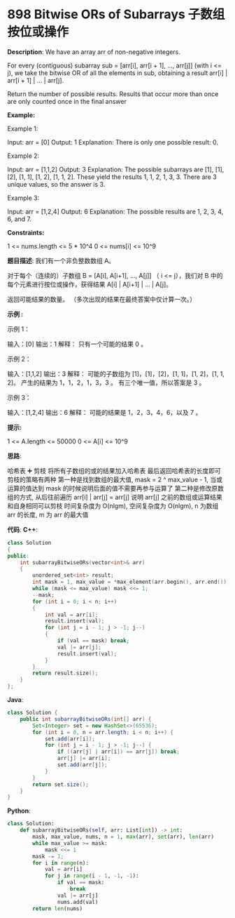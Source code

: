 # 898 Bitwise ORs of Subarrays 子数组按位或操作

__Description__:
We have an array arr of non-negative integers.

For every (contiguous) subarray sub = [arr[i], arr[i + 1], ..., arr[j]] (with i <= j), we take the bitwise OR of all the elements in sub, obtaining a result arr[i] | arr[i + 1] | ... | arr[j].

Return the number of possible results. Results that occur more than once are only counted once in the final answer

__Example:__

Example 1:

Input: arr = [0]
Output: 1
Explanation: There is only one possible result: 0.

Example 2:

Input: arr = [1,1,2]
Output: 3
Explanation: The possible subarrays are [1], [1], [2], [1, 1], [1, 2], [1, 1, 2].
These yield the results 1, 1, 2, 1, 3, 3.
There are 3 unique values, so the answer is 3.

Example 3:

Input: arr = [1,2,4]
Output: 6
Explanation: The possible results are 1, 2, 3, 4, 6, and 7.

__Constraints:__

1 <= nums.length <= 5 * 10^4
0 <= nums[i] <= 10^9

__题目描述__:
我们有一个非负整数数组 A。

对于每个（连续的）子数组 B = [A[i], A[i+1], ..., A[j]] （ i <= j），我们对 B 中的每个元素进行按位或操作，获得结果 A[i] | A[i+1] | ... | A[j]。

返回可能结果的数量。 （多次出现的结果在最终答案中仅计算一次。）

__示例 :__

示例 1：

输入：[0]
输出：1
解释：
只有一个可能的结果 0 。

示例 2：

输入：[1,1,2]
输出：3
解释：
可能的子数组为 [1]，[1]，[2]，[1, 1]，[1, 2]，[1, 1, 2]。
产生的结果为 1，1，2，1，3，3 。
有三个唯一值，所以答案是 3 。

示例 3：

输入：[1,2,4]
输出：6
解释：
可能的结果是 1，2，3，4，6，以及 7 。

__提示:__

1 <= A.length <= 50000
0 <= A[i] <= 10^9

__思路__:

哈希表 ➕ 剪枝
将所有子数组的或的结果加入哈希表
最后返回哈希表的长度即可
剪枝的策略有两种
第一种是找到数组的最大值, mask = 2 ^ max_value - 1, 当或运算的值达到 mask 的时候说明后面的值不需要再参与运算了
第二种是修改原数组的方式, 从后往前遍历 arr[i] | arr[j] = arr[j] 说明 arr[j] 之前的数组或运算结果和自身相同可以剪枝
时间复杂度为 O(nlgm), 空间复杂度为 O(nlgm), n 为数组 arr 的长度, m 为 arr 的最大值

__代码__:
__C++__:

```C++
class Solution 
{
public:
    int subarrayBitwiseORs(vector<int>& arr)
    {
        unordered_set<int> result;
        int mask = 1, max_value = *max_element(arr.begin(), arr.end()), n = arr.size();
        while (mask <= max_value) mask <<= 1;
        --mask;
        for (int i = 0; i < n; i++) 
        {
            int val = arr[i];
            result.insert(val);
            for (int j = i - 1; j > -1; j--) 
            {
                if (val == mask) break;
                val |= arr[j];
                result.insert(val);
            }
        }
        return result.size();
    }
};
```

__Java__:

```Java
class Solution {
    public int subarrayBitwiseORs(int[] arr) {
        Set<Integer> set = new HashSet<>(65536);
        for (int i = 0, n = arr.length; i < n; i++) {
            set.add(arr[i]);
            for (int j = i - 1; j > -1; j--) {
                if ((arr[j] | arr[i]) == arr[j]) break;
                arr[j] |= arr[i];
                set.add(arr[j]);
            }
        }
        return set.size();
    }
}
```

__Python__:

```Python
class Solution:
    def subarrayBitwiseORs(self, arr: List[int]) -> int:
        mask, max_value, nums, n = 1, max(arr), set(arr), len(arr)
        while max_value >= mask:
            mask <<= 1
        mask -= 1;
        for i in range(n):
            val = arr[i]
            for j in range(i - 1, -1, -1):
                if val == mask:
                    break
                val |= arr[j]
                nums.add(val)
        return len(nums)
```
